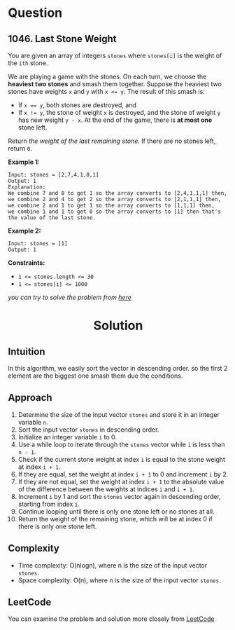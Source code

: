 # Question

## 1046. Last Stone Weight

You are given an array of integers `stones` where `stones[i]` is the weight of the `ith` stone.

We are playing a game with the stones. On each turn, we choose the **heaviest two stones** and smash them together. Suppose the heaviest two stones have weights `x` and `y` with `x <= y`. The result of this smash is:

- If `x == y`, both stones are destroyed, and
- If `x != y`, the stone of weight `x` is destroyed, and the stone of weight `y` has new weight `y - x`.
At the end of the game, there is **at most one** stone left.

Return *the weight of the last remaining stone*. If there are no stones left, return `0`.<br/>

**Example 1:**<br/>
```
Input: stones = [2,7,4,1,8,1]
Output: 1
Explanation: 
We combine 7 and 8 to get 1 so the array converts to [2,4,1,1,1] then,
we combine 2 and 4 to get 2 so the array converts to [2,1,1,1] then,
we combine 2 and 1 to get 1 so the array converts to [1,1,1] then,
we combine 1 and 1 to get 0 so the array converts to [1] then that's the value of the last stone.
```
**Example 2:**<br/>
```
Input: stones = [1]
Output: 1
```

**Constraints:**
- `1 <= stones.length <= 30`
- `1 <= stones[i] <= 1000`

*you can try to solve the problem from [here](https://leetcode.com/problems/last-stone-weight/description/)*

<h1 align="center">Solution</h1>


## Intuition
In this algorithm, we easily sort the vector in descending order. so the first 2 element are the biggest one smash them due the conditions.

## Approach
1. Determine the size of the input vector `stones` and store it in an integer variable `n`.
2. Sort the input vector `stones` in descending order.
3. Initialize an integer variable `i` to 0.
4. Use a while loop to iterate through the `stones` vector while `i` is less than `n - 1`.
5. Check if the current stone weight at index `i` is equal to the stone weight at index `i + 1`.
6. If they are equal, set the weight at index `i + 1` to 0 and increment `i` by 2.
7. If they are not equal, set the weight at index `i + 1` to the absolute value of the difference between the weights at indices `i` and `i + 1`.
8. Increment `i` by 1 and sort the `stones` vector again in descending order, starting from index `i`.
9. Continue looping until there is only one stone left or no stones at all.
10. Return the weight of the remaining stone, which will be at index 0 if there is only one stone left.

## Complexity
- Time complexity: O(nlogn), where n is the size of the input vector `stones`.
- Space complexity: O(n), where n is the size of the input vector `stones`.

## LeetCode
You can examine the problem and solution more closely from [LeetCode](https://leetcode.com/problems/last-stone-weight/solutions/3450437/easy-solution-in-cpp-with-explanation/)
